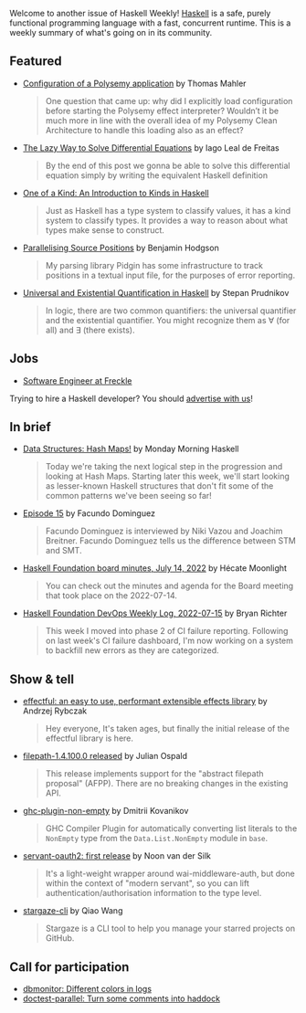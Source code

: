 Welcome to another issue of Haskell Weekly!
[Haskell](https://www.haskell.org) is a safe, purely functional programming language with a fast, concurrent runtime.
This is a weekly summary of what's going on in its community.

## Featured

- [Configuration of a Polysemy application](https://thma.github.io/posts/2022-07-17-configuration-of-a-polysemy-app.html) by Thomas Mahler
  > One question that came up: why did I explicitly load configuration before starting the Polysemy effect interpreter? Wouldn’t it be much more in line with the overall idea of my Polysemy Clean Architecture to handle this loading also as an effect?

- [The Lazy Way to Solve Differential Equations](https://iagoleal.com/posts/calculus-symbolic-ode/) by Iago Leal de Freitas
  > By the end of this post we gonna be able to solve this differential equation simply by writing the equivalent Haskell definition

- [One of a Kind: An Introduction to Kinds in Haskell](https://www.morrowm.com/posts/2022-07-19-kinds.html)
  > Just as Haskell has a type system to classify values, it has a kind system to classify types. It provides a way to reason about what types make sense to construct.

- [Parallelising Source Positions](https://www.benjamin.pizza/posts/2022-07-16-parallelising-source-positions.html) by Benjamin Hodgson
  > My parsing library Pidgin has some infrastructure to track positions in a textual input file, for the purposes of error reporting.

- [Universal and Existential Quantification in Haskell](https://serokell.io/blog/universal-and-existential-quantification) by Stepan Prudnikov
  > In logic, there are two common quantifiers: the universal quantifier and the existential quantifier. You might recognize them as ∀ (for all) and ∃ (there exists).

## Jobs

- [Software Engineer at Freckle](https://jobs.smartrecruiters.com/Renaissance/743999839561186-software-engineer-i)

Trying to hire a Haskell developer?
You should [advertise with us](https://haskellweekly.news/advertising.html)!

## In brief

- [Data Structures: Hash Maps!](https://mmhaskell.com/blog/2022/7/18/data-structures-hash-maps) by Monday Morning Haskell
  > Today we're taking the next logical step in the progression and looking at Hash Maps. Starting later this week, we'll start looking as lesser-known Haskell structures that don't fit some of the common patterns we've been seeing so far!

- [Episode 15](https://haskell.foundation/podcast/15/) by Facundo Dominguez
  > Facundo Dominguez is interviewed by Niki Vazou and Joachim Breitner. Facundo Dominguez tells us the difference between STM and SMT.

- [Haskell Foundation board minutes, July 14, 2022](https://discourse.haskell.org/t/haskell-foundation-board-minutes-july-14-2022/4769) by Hécate Moonlight
  > You can check out the minutes and agenda for the Board meeting that took place on the 2022-07-14.

- [Haskell Foundation DevOps Weekly Log, 2022-07-15](https://discourse.haskell.org/t/haskell-foundation-devops-weekly-log-2022-07-15/4782) by Bryan Richter
  > This week I moved into phase 2 of CI failure reporting. Following on last week's CI failure dashboard, I'm now working on a system to backfill new errors as they are categorized.

## Show & tell

- [effectful: an easy to use, performant extensible effects library](https://discourse.haskell.org/t/ann-effectful-an-easy-to-use-performant-extensible-effects-library/4774) by Andrzej Rybczak
  > Hey everyone, It's taken ages, but finally the initial release of the effectful library is here.

- [filepath-1.4.100.0 released](https://discourse.haskell.org/t/ann-filepath-1-4-100-0-released/4776) by Julian Ospald
  > This release implements support for the "abstract filepath proposal" (AFPP). There are no breaking changes in the existing API.

- [ghc-plugin-non-empty](https://github.com/chshersh/ghc-plugin-non-empty) by Dmitrii Kovanikov
  > GHC Compiler Plugin for automatically converting list literals to the `NonEmpty` type from the `Data.List.NonEmpty` module in `base`.

- [servant-oauth2: first release](https://discourse.haskell.org/t/ann-servant-oauth2-first-release/4804) by Noon van der Silk
  > It's a light-weight wrapper around wai-middleware-auth, but done within the context of "modern servant", so you can lift authentication/authorisation information to the type level.

- [stargaze-cli](https://github.com/nodew/stargaze-cli) by Qiao Wang
  > Stargaze is a CLI tool to help you manage your starred projects on GitHub.

## Call for participation

- [dbmonitor: Different colors in logs](https://github.com/pandora-mccme/dbmonitor/issues/19)
- [doctest-parallel: Turn some comments into haddock](https://github.com/martijnbastiaan/doctest-parallel/issues/44)
